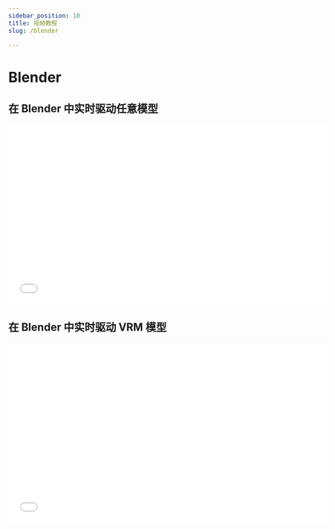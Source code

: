 ```yaml
---
sidebar_position: 10
title: 视频教程
slug: /blender

---
```


# Blender

## 在 Blender 中实时驱动任意模型

<iframe src="//player.bilibili.com/player.html?bvid=BV1D14y1L7z7&autoplay=0" width="640" height="360" scrolling="no" border="0" frameborder="no" framespacing="0" allowfullscreen="true"> </iframe>

## 在 Blender 中实时驱动 VRM 模型

<iframe src="//player.bilibili.com/player.html?bvid=BV1794y197qg&autoplay=0" width="640" height="360" scrolling="no" border="0" frameborder="no" framespacing="0" allowfullscreen="true"> </iframe>
